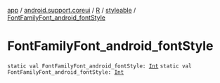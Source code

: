 [app](../../../index.md) / [android.support.coreui](../../index.md) / [R](../index.md) / [styleable](index.md) / [FontFamilyFont_android_fontStyle](./-font-family-font_android_font-style.md)

# FontFamilyFont_android_fontStyle

`static val FontFamilyFont_android_fontStyle: `[`Int`](https://kotlinlang.org/api/latest/jvm/stdlib/kotlin/-int/index.html)
`static val FontFamilyFont_android_fontStyle: `[`Int`](https://kotlinlang.org/api/latest/jvm/stdlib/kotlin/-int/index.html)